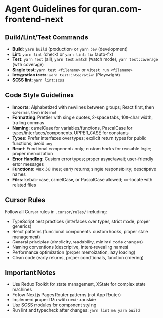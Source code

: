 # Agent Guidelines for quran.com-frontend-next

## Build/Lint/Test Commands

- **Build**: `yarn build` (production) or `yarn dev` (development)
- **Lint**: `yarn lint` (check) or `yarn lint:fix` (auto-fix)
- **Test**: `yarn test` (all), `yarn test:watch` (watch mode), `yarn test:coverage` (with coverage)
- **Single test**: `yarn test <filename>` or `vitest run <filename>`
- **Integration tests**: `yarn test:integration` (Playwright)
- **SCSS lint**: `yarn lint:scss`

## Code Style Guidelines

- **Imports**: Alphabetized with newlines between groups; React first, then external, then internal
- **Formatting**: Prettier with single quotes, 2-space tabs, 100-char width, trailing commas
- **Naming**: camelCase for variables/functions, PascalCase for types/interfaces/components,
  UPPER_CASE for constants
- **Types**: Prefer interfaces over types; explicit return types for public functions; avoid `any`
- **React**: Functional components only; custom hooks for reusable logic; proper memoization
- **Error Handling**: Custom error types; proper async/await; user-friendly error messages
- **Functions**: Max 30 lines; early returns; single responsibility; descriptive names
- **Files**: kebab-case, camelCase, or PascalCase allowed; co-locate with related files

## Cursor Rules

Follow all Cursor rules in `.cursor/rules/` including:

- TypeScript best practices (interfaces over types, strict mode, proper generics)
- React patterns (functional components, custom hooks, proper state management)
- General principles (simplicity, readability, minimal code changes)
- Naming conventions (descriptive, intent-revealing names)
- Performance optimization (proper memoization, lazy loading)
- Clean code (early returns, proper conditionals, function ordering)

## Important Notes

- Use Redux Toolkit for state management, XState for complex state machines
- Follow Next.js Pages Router patterns (not App Router)
- Implement proper i18n with next-translate
- Use SCSS modules for component styling
- Run lint and typecheck after changes: `yarn lint && yarn build`
